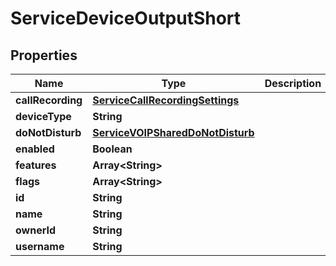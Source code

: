 

# ServiceDeviceOutputShort


## Properties

| Name | Type | Description | Notes |
|------------ | ------------- | ------------- | -------------|
|**callRecording** | [**ServiceCallRecordingSettings**](ServiceCallRecordingSettings.md) |  |  [optional] |
|**deviceType** | **String** |  |  [optional] |
|**doNotDisturb** | [**ServiceVOIPSharedDoNotDisturb**](ServiceVOIPSharedDoNotDisturb.md) |  |  [optional] |
|**enabled** | **Boolean** |  |  [optional] |
|**features** | **Array&lt;String&gt;** |  |  [optional] |
|**flags** | **Array&lt;String&gt;** |  |  [optional] |
|**id** | **String** |  |  [optional] |
|**name** | **String** |  |  [optional] |
|**ownerId** | **String** |  |  [optional] |
|**username** | **String** |  |  [optional] |



